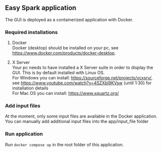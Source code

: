 ## Easy Spark application
The GUI is deployed as a containerized application with Docker.

### Required installations
1. Docker\
Docker (desktop) should be installed on your pc, see https://www.docker.com/products/docker-desktop.

2. X Server\
Your pc needs to have installed a X Server suite in order to display the GUI. This is by default installed with Linux OS. \
For Windows you can install: https://sourceforge.net/projects/vcxsrv/, see https://www.youtube.com/watch?v=4SZXbl9KVsw (until 1:30) for installation details  \
For Mac OS you can install: https://www.xquartz.org/

### Add input files
At the moment, only some input files are available in the Docker application. You can manually add additional input files into the app/input_file folder

### Run application
Run ``` docker compose up ``` in the root folder of this application.